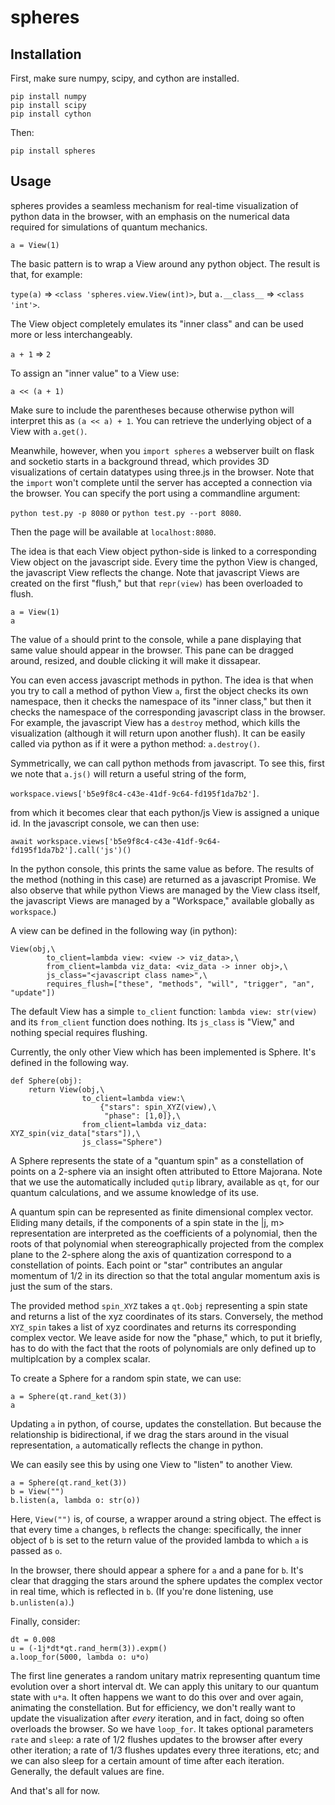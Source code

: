 # spheres

## Installation

First, make sure numpy, scipy, and cython are installed.

```
pip install numpy
pip install scipy
pip install cython
```

Then:

`pip install spheres`

## Usage

spheres provides a seamless mechanism for real-time visualization of python data in the browser, with an emphasis on the numerical data required for simulations of quantum mechanics.

`a = View(1)`

The basic pattern is to wrap a View around any python object. The result is that, for example:

`type(a)` => `<class 'spheres.view.View(int)>`, but
`a.__class__` => `<class 'int'>`.

The View object completely emulates its "inner class" and can be used more or less interchangeably.

`a + 1` => `2`

To assign an "inner value" to a View use:

`a << (a + 1)`

Make sure to include the parentheses because otherwise python will interpret this as `(a << a) + 1`. You can retrieve the underlying object of a View with `a.get()`.

Meanwhile, however, when you `import spheres` a webserver built on flask and socketio starts in a background thread, which provides 3D visualizations of certain datatypes using three.js in the browser. Note that the `import` won't complete until the server has accepted a connection via the browser. You can specify the port using a commandline argument:

`python test.py -p 8080` or `python test.py --port 8080`.

Then the page will be available at `localhost:8080`.

The idea is that each View object python-side is linked to a corresponding View object on the javascript side. Every time the python View is changed, the javascript View reflects the change. Note that javascript Views are created on the first "flush," but that `repr(view)` has been overloaded to flush.

```
a = View(1)
a
```

The value of `a` should print to the console, while a pane displaying that same value should appear in the browser. This pane can be dragged around, resized, and double clicking it will make it dissapear.

You can even access javascript methods in python. The idea is that when you try to call a method of python View `a`, first the object checks its own namespace, then it checks the namespace of its "inner class," but then it checks the namespace of the corresponding javascript class in the browser. For example, the javascript View has a `destroy` method, which kills the visualization (although it will return upon another flush). It can be easily called via python as if it were a python method: `a.destroy()`.

Symmetrically, we can call python methods from javascript. To see this, first we note that `a.js()` will return a useful string of the form,

`workspace.views['b5e9f8c4-c43e-41df-9c64-fd195f1da7b2']`.

 from which it becomes clear that each python/js View is assigned a unique id. In the javascript console, we can then use:

`await workspace.views['b5e9f8c4-c43e-41df-9c64-fd195f1da7b2'].call('js')()`

In the python console, this prints the same value as before. The results of the method (nothing in this case) are returned as a javascript Promise. We also observe that while python Views are managed by the View class itself, the javascript Views are managed by a "Workspace," available globally as `workspace`.) 

A view can be defined in the following way (in python):

```
View(obj,\
		to_client=lambda view: <view -> viz_data>,\
		from_client=lambda viz_data: <viz_data -> inner obj>,\
		js_class="<javascript class name>",\
		requires_flush=["these", "methods", "will", "trigger", "an", "update"])
```

The default View has a simple `to_client` function: `lambda view: str(view)` and its `from_client` function does nothing. Its `js_class` is "View," and nothing special requires flushing.

Currently, the only other View which has been implemented is Sphere. It's defined in the following way.

```
def Sphere(obj):
	return View(obj,\
		 		to_client=lambda view:\
				 	{"stars": spin_XYZ(view),\
				 	 "phase": [1,0]},\
		 		from_client=lambda viz_data: XYZ_spin(viz_data["stars"]),\
		 		js_class="Sphere")
```

A Sphere represents the state of a "quantum spin" as a constellation of points on a 2-sphere via an insight often attributed to Ettore Majorana. Note that we use the automatically included `qutip` library, available as `qt`, for our quantum calculations, and we assume knowledge of its use. 

A quantum spin can be represented as finite dimensional complex vector. Eliding many details, if the components of a spin state in the |j, m> representation are interpreted as the coefficients of a polynomial, then the roots of that polynomial when stereographically projected from the complex plane to the 2-sphere along the axis of quantization correspond to a constellation of points. Each point or "star" contributes an angular momentum of 1/2 in its direction so that the total angular momentum axis is just the sum of the stars.

The provided method `spin_XYZ` takes a `qt.Qobj` representing a spin state and returns a list of the xyz coordinates of its stars. Conversely, the method `XYZ_spin` takes a list of xyz coordinates and returns its corresponding complex vector. We leave aside for now the "phase," which, to put it briefly, has to do with the fact that the roots of polynomials are only defined up to multiplcation by a complex scalar.

To create a Sphere for a random spin state, we can use: 
```
a = Sphere(qt.rand_ket(3))
a
```

Updating `a` in python, of course, updates the constellation. But because the relationship is bidirectional, if we drag the stars around in the visual representation, `a` automatically reflects the change in python.

We can easily see this by using one View to "listen" to another View.

```
a = Sphere(qt.rand_ket(3))
b = View("")
b.listen(a, lambda o: str(o))
```
Here, `View("")` is, of course, a wrapper around a string object. The effect is that every time `a` changes, `b` reflects the change: specifically, the inner object of `b` is set to the return value of the provided lambda to which `a` is passed as `o`.

In the browser, there should appear a sphere for `a` and a pane for `b`. It's clear that dragging the stars around the sphere updates the complex vector in real time, which is reflected in `b`. (If you're done listening, use `b.unlisten(a)`.)

Finally, consider:
```
dt = 0.008
u = (-1j*dt*qt.rand_herm(3)).expm()
a.loop_for(5000, lambda o: u*o)
```

The first line generates a random unitary matrix representing quantum time evolution over a short interval dt. We can apply this unitary to our quantum state with `u*a`. It often happens we want to do this over and over again, animating the constellation. But for efficiency, we don't really want to update the visualization after *every* iteration, and in fact, doing so often overloads the browser. So we have `loop_for`. It takes optional parameters `rate` and `sleep`: a rate of 1/2 flushes updates to the browser after every other iteration; a rate of 1/3 flushes updates every three iterations, etc; and we can also sleep for a certain amount of time after each iteration. Generally, the default values are fine.

And that's all for now. 